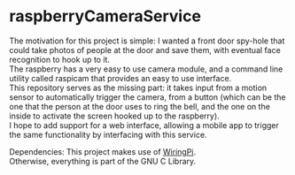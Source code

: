 # raspberryCameraService
The motivation for this project is simple: I wanted a front door spy-hole that could take photos of people at the door and save them, with eventual face recognition to hook up to it.  
The raspberry has a very easy to use camera module, and a command line utility called raspicam that provides an easy to use interface.  
This repository serves as the missing part: it takes input from a motion sensor to automatically trigger the camera, from a button (which can be the one that the person at the door uses to ring the bell, and the one on the inside to activate the screen hooked up to the raspberry).  
I hope to add support for a web interface, allowing a mobile app to trigger the same functionality by interfacing with this service.

Dependencies:
This project makes use of [WiringPi](http://wiringpi.com/).  
Otherwise, everything is part of the GNU C Library.
